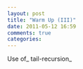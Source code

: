 ```yaml
---
layout: post
title: "Warm Up (III)"
date: 2011-05-12 16:59
comments: true
categories: 
---
```


Use of_ tail-recursion_




